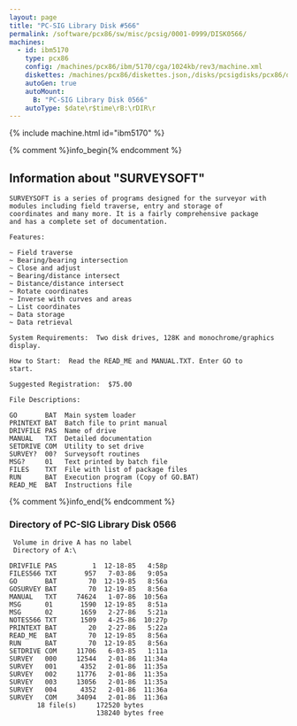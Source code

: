 ```yaml
---
layout: page
title: "PC-SIG Library Disk #566"
permalink: /software/pcx86/sw/misc/pcsig/0001-0999/DISK0566/
machines:
  - id: ibm5170
    type: pcx86
    config: /machines/pcx86/ibm/5170/cga/1024kb/rev3/machine.xml
    diskettes: /machines/pcx86/diskettes.json,/disks/pcsigdisks/pcx86/diskettes.json
    autoGen: true
    autoMount:
      B: "PC-SIG Library Disk 0566"
    autoType: $date\r$time\rB:\rDIR\r
---
```


{% include machine.html id="ibm5170" %}

{% comment %}info_begin{% endcomment %}

## Information about "SURVEYSOFT"

    SURVEYSOFT is a series of programs designed for the surveyor with
    modules including field traverse, entry and storage of
    coordinates and many more. It is a fairly comprehensive package
    and has a complete set of documentation.
    
    Features:
    
    ~ Field traverse
    ~ Bearing/bearing intersection
    ~ Close and adjust
    ~ Bearing/distance intersect
    ~ Distance/distance intersect
    ~ Rotate coordinates
    ~ Inverse with curves and areas
    ~ List coordinates
    ~ Data storage
    ~ Data retrieval
    
    System Requirements:  Two disk drives, 128K and monochrome/graphics
    display.
    
    How to Start:  Read the READ_ME and MANUAL.TXT. Enter GO to
    start.
    
    Suggested Registration:  $75.00
    
    File Descriptions:
    
    GO       BAT  Main system loader
    PRINTEXT BAT  Batch file to print manual
    DRIVFILE PAS  Name of drive
    MANUAL   TXT  Detailed documentation
    SETDRIVE COM  Utility to set drive
    SURVEY?  00?  Surveysoft routines
    MSG?     01   Text printed by batch file
    FILES    TXT  File with list of package files
    RUN      BAT  Execution program (Copy of GO.BAT)
    READ_ME  BAT  Instructions file
{% comment %}info_end{% endcomment %}


### Directory of PC-SIG Library Disk 0566

     Volume in drive A has no label
     Directory of A:\

    DRIVFILE PAS         1  12-18-85   4:58p
    FILES566 TXT       957   7-03-86   9:05a
    GO       BAT        70  12-19-85   8:56a
    GOSURVEY BAT        70  12-19-85   8:56a
    MANUAL   TXT     74624   1-07-86  10:56a
    MSG      01       1590  12-19-85   8:51a
    MSG      02       1659   2-27-86   5:21a
    NOTES566 TXT      1509   4-25-86  10:27p
    PRINTEXT BAT        20   2-27-86   5:22a
    READ_ME  BAT        70  12-19-85   8:56a
    RUN      BAT        70  12-19-85   8:56a
    SETDRIVE COM     11706   6-03-85   1:11a
    SURVEY   000     12544   2-01-86  11:34a
    SURVEY   001      4352   2-01-86  11:35a
    SURVEY   002     11776   2-01-86  11:35a
    SURVEY   003     13056   2-01-86  11:35a
    SURVEY   004      4352   2-01-86  11:36a
    SURVEY   COM     34094   2-01-86  11:36a
           18 file(s)     172520 bytes
                          138240 bytes free
